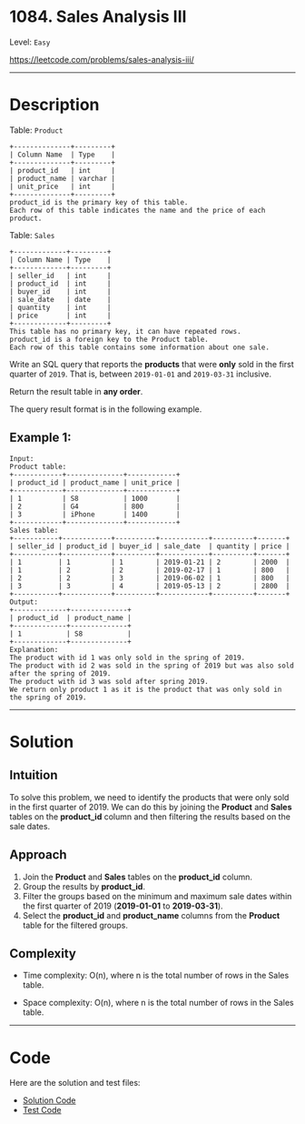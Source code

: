 # 1084. Sales Analysis III

Level: `Easy`

https://leetcode.com/problems/sales-analysis-iii/

---

# Description

Table: `Product`

    +--------------+---------+
    | Column Name  | Type    |
    +--------------+---------+
    | product_id   | int     |
    | product_name | varchar |
    | unit_price   | int     |
    +--------------+---------+
    product_id is the primary key of this table.
    Each row of this table indicates the name and the price of each product.

Table: `Sales`

    +-------------+---------+
    | Column Name | Type    |
    +-------------+---------+
    | seller_id   | int     |
    | product_id  | int     |
    | buyer_id    | int     |
    | sale_date   | date    |
    | quantity    | int     |
    | price       | int     |
    +-------------+---------+
    This table has no primary key, it can have repeated rows.
    product_id is a foreign key to the Product table.
    Each row of this table contains some information about one sale.

Write an SQL query that reports the **products** that were **only** sold in the first quarter of `2019`. That is,
between `2019-01-01` and `2019-03-31` inclusive.

Return the result table in **any order**.

The query result format is in the following example.

## Example 1:

    Input:
    Product table:
    +------------+--------------+------------+
    | product_id | product_name | unit_price |
    +------------+--------------+------------+
    | 1          | S8           | 1000       |
    | 2          | G4           | 800        |
    | 3          | iPhone       | 1400       |
    +------------+--------------+------------+
    Sales table:
    +-----------+------------+----------+------------+----------+-------+
    | seller_id | product_id | buyer_id | sale_date  | quantity | price |
    +-----------+------------+----------+------------+----------+-------+
    | 1         | 1          | 1        | 2019-01-21 | 2        | 2000  |
    | 1         | 2          | 2        | 2019-02-17 | 1        | 800   |
    | 2         | 2          | 3        | 2019-06-02 | 1        | 800   |
    | 3         | 3          | 4        | 2019-05-13 | 2        | 2800  |
    +-----------+------------+----------+------------+----------+-------+
    Output:
    +-------------+--------------+
    | product_id  | product_name |
    +-------------+--------------+
    | 1           | S8           |
    +-------------+--------------+
    Explanation:
    The product with id 1 was only sold in the spring of 2019.
    The product with id 2 was sold in the spring of 2019 but was also sold after the spring of 2019.
    The product with id 3 was sold after spring 2019.
    We return only product 1 as it is the product that was only sold in the spring of 2019.

---

# Solution

## Intuition

To solve this problem, we need to identify the products that were only sold in the first quarter of 2019. We can do this
by joining the **Product** and **Sales** tables on the **product_id** column and then filtering the results based on the sale dates.

## Approach

1. Join the **Product** and **Sales** tables on the **product_id** column.
2. Group the results by **product_id**.
3. Filter the groups based on the minimum and maximum sale dates within the first quarter of 2019 (**2019-01-01** to **2019-03-31**).
4. Select the **product_id** and **product_name** columns from the **Product** table for the filtered groups.

## Complexity

- Time complexity:
  O(n), where n is the total number of rows in the Sales table.

- Space complexity:
  O(n), where n is the total number of rows in the Sales table.

---

# Code

Here are the solution and test files:

- [Solution Code](./solution.sql)
- [Test Code](./solution_test.go)